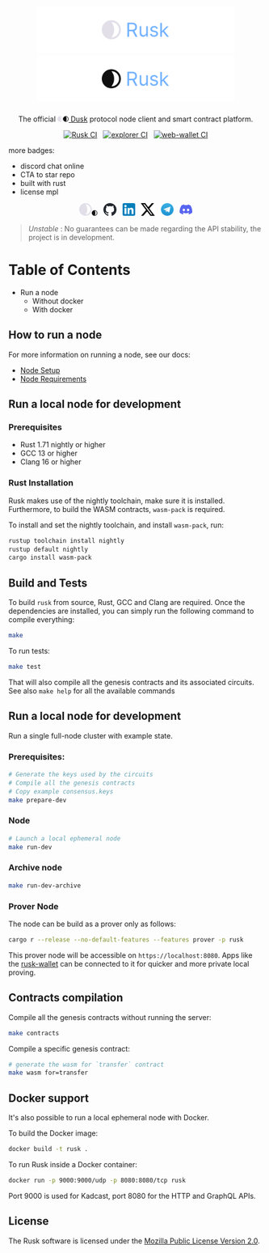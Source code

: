 <h1 align="center">
<img height="90" src="assets/rusk_logo_light.svg#gh-dark-mode-only" alt="Rusk">
<img height="90" src="assets/rusk_logo_dark.svg#gh-light-mode-only" alt="Rusk">
</h1>

<p align="center">
  The official <img height="11" src="assets/dusk_circular_light.svg#gh-dark-mode-only"><img height="11" src="assets/dusk_circular_dark.svg#gh-light-mode-only"><a href="https://dusk.network/"> Dusk</a> protocol node client and smart contract platform.
</p>

<p align=center>
<a href="https://github.com/dusk-network/rusk/actions/workflows/rusk_ci.yml">
<img src="https://github.com/dusk-network/rusk/actions/workflows/rusk_ci.yml/badge.svg" alt="Rusk CI"></a>
&nbsp;
<a href="https://github.com/dusk-network/rusk/actions/workflows/explorer_ci.yml">
<img src="https://github.com/dusk-network/rusk/actions/workflows/explorer_ci.yml/badge.svg" alt="explorer CI"></a>
&nbsp;
<a href="https://github.com/dusk-network/rusk/actions/workflows/webwallet_ci.yml">
<img src="https://github.com/dusk-network/rusk/actions/workflows/webwallet_ci.yml/badge.svg" alt="web-wallet CI"></a>

more badges:
- discord chat online
- CTA to star repo
- built with rust
- license mpl
</p>


<p align="center">
	<a href="https://dusk.network/news" target="_blank"><img height="25" src="assets/dusk_circular_light.svg" alt="News"></a><img height="11" src="assets/dusk_circular_dark.svg#gh-light-mode-only">
	&nbsp;
	<a href="https://github.com/dusk-network" target="_blank"><img height="25" src="assets/icons/github_mark.svg" alt="Github	"></a>
	&nbsp;
    <a href="https://www.linkedin.com/company/dusknetwork" target="_blank"><img height="25" src="assets/icons/linkedin.svg" alt="LinkedIn"></a>
    &nbsp;
    <a href="https://x.com/DuskFoundation" target="_blank"><img height="25" src="assets/icons/x_logo.svg" alt="X"></a>
    &nbsp;
    <a href="https://t.me/DuskNetwork" target="_blank"><img height=25 src="assets/icons/telegram.svg" alt="Telegram"></a>
    &nbsp;
    <a href="https://discord.gg/dusk-official" target="_blank"><img height="25" src="assets/icons/discord.svg" alt="Discord"></a>
</p>

> _Unstable_ : No guarantees can be made regarding the API stability, the project is in development.

# Table of Contents
- Run a node
  - Without docker
  - With docker
## How to run a node

For more information on running a node, see our docs: 
- [Node Setup](https://docs.dusk.network/getting-started/node-setup/overview)
- [Node Requirements](https://docs.dusk.network/getting-started/node-setup/node-requirements)

## Run a local node for development

### Prerequisites

- Rust 1.71 nightly or higher
- GCC 13 or higher
- Clang 16 or higher

### Rust Installation

Rusk makes use of the nightly toolchain, make sure it is installed. Furthermore, to build the WASM contracts, `wasm-pack` is required.

To install and set the nightly toolchain, and install `wasm-pack`, run:
```bash
rustup toolchain install nightly
rustup default nightly
cargo install wasm-pack
```

## Build and Tests

To build `rusk` from source, Rust, GCC and Clang are required. Once the dependencies are installed, you can simply run the following command to compile everything:

```bash
make
```

To run tests:

```bash
make test
```

That will also compile all the genesis contracts and its associated circuits. See also `make help` for all the available commands


## Run a local node for development

Run a single full-node cluster with example state.

### Prerequisites:

```bash
# Generate the keys used by the circuits
# Compile all the genesis contracts
# Copy example consensus.keys
make prepare-dev
```
### Node

```bash
# Launch a local ephemeral node
make run-dev
```
### Archive node

```bash
make run-dev-archive
```

### Prover Node

The node can be build as a prover only as follows:
```bash
cargo r --release --no-default-features --features prover -p rusk
```

This prover node will be accessible on `https://localhost:8080`. Apps like the [rusk-wallet](https://github.com/dusk-network/rusk/tree/master/rusk-wallet) can be connected to it for quicker and more private local proving.

## Contracts compilation

Compile all the genesis contracts without running the server:

```bash
make contracts
```
Compile a specific genesis contract:

```bash
# generate the wasm for `transfer` contract
make wasm for=transfer
```

## Docker support

It's also possible to run a local ephemeral node with Docker.

To build the Docker image:

```bash
docker build -t rusk .
```

To run Rusk inside a Docker container:

```bash
docker run -p 9000:9000/udp -p 8080:8080/tcp rusk
```

Port 9000 is used for Kadcast, port 8080 for the HTTP and GraphQL APIs.

## License

The Rusk software is licensed under the [Mozilla Public License Version 2.0](./LICENSE).
